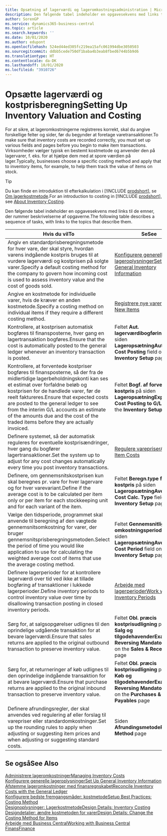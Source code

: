 ```yaml
---
title: Opsætning af lagerværdi og lageromkostningsadministration | Microsoft Docs
description: Den følgende tabel indeholder en opgavesekvens med links til de emner, der rummer beskrivelserne af opgaverne.
author: SorenGP
ms.service: dynamics365-business-central
ms.topic: article
ms.search.keywords: ''
ms.date: 10/01/2020
ms.author: edupont
ms.openlocfilehash: 524ed44ed305fc219ea15afc061994dbe3050503
ms.sourcegitcommit: ddbb5cede750df1baba4b3eab8fbed6744b5b9d6
ms.translationtype: HT
ms.contentlocale: da-DK
ms.lasthandoff: 10/01/2020
ms.locfileid: "3910726"
---
```

# <a name="setting-up-inventory-valuation-and-costing"></a><span data-ttu-id="11918-103">Opsætte lagerværdi og kostprisberegning</span><span class="sxs-lookup"><span data-stu-id="11918-103">Setting Up Inventory Valuation and Costing</span></span>

<span data-ttu-id="11918-104">For at sikre, at lageromkostningerne registreres korrekt, skal du angive forskellige felter og sider, før du begynder at foretage varetransaktioner.</span><span class="sxs-lookup"><span data-stu-id="11918-104">To make sure that inventory costs are recorded correctly, you must set up various fields and pages before you begin to make item transactions.</span></span> <span data-ttu-id="11918-105">Virksomheder vælger typisk en bestemt kostmetode og anvender den på lagervarer, f. eks. for at hjælpe dem med at spore værdien på lager.</span><span class="sxs-lookup"><span data-stu-id="11918-105">Typically, businesses choose a specific costing method and apply that to inventory items, for example, to help them track the value of items on stock.</span></span>  

> [!TIP]
> <span data-ttu-id="11918-106">Du kan finde en introduktion til efterkalkulation i [!INCLUDE [prodshort](includes/prodshort.md)], se [Om lagerkostmetode](finance-learn-about-costing.md).</span><span class="sxs-lookup"><span data-stu-id="11918-106">For an introduction to costing in [!INCLUDE [prodshort](includes/prodshort.md)], see [About Inventory Costing](finance-learn-about-costing.md).</span></span>

<span data-ttu-id="11918-107">Den følgende tabel indeholder en opgavesekvens med links til de emner, der rummer beskrivelserne af opgaverne.</span><span class="sxs-lookup"><span data-stu-id="11918-107">The following table describes a sequence of tasks, with links to the topics that describe them.</span></span>

|<span data-ttu-id="11918-108">**Hvis du vil**</span><span class="sxs-lookup"><span data-stu-id="11918-108">**To**</span></span>|<span data-ttu-id="11918-109">**Se**</span><span class="sxs-lookup"><span data-stu-id="11918-109">**See**</span></span>|  
|------------|-------------|
|<span data-ttu-id="11918-110">Angiv en standardprisberegningsmetode for hver vare, der skal styre, hvordan varens indgående kostpris bruges til at vurdere lagerværdi og kostprisen på solgte varer.</span><span class="sxs-lookup"><span data-stu-id="11918-110">Specify a default costing method for the company to govern how incoming cost is used to assess inventory value and the cost of goods sold.</span></span>|[<span data-ttu-id="11918-111">Konfigurere generelle lageroplysninger</span><span class="sxs-lookup"><span data-stu-id="11918-111">Set Up General Inventory Information</span></span>](inventory-how-setup-general.md)|  
|<span data-ttu-id="11918-112">Angive en kostmetode for individuelle varer, hvis de kræver en anden kostmetode.</span><span class="sxs-lookup"><span data-stu-id="11918-112">Specify a costing method on individual items if they require a different costing method.</span></span>|[<span data-ttu-id="11918-113">Registrere nye varer</span><span class="sxs-lookup"><span data-stu-id="11918-113">Register New Items</span></span>](inventory-how-register-new-items.md)|  
|<span data-ttu-id="11918-114">Kontrollere, at kostprisen automatisk bogføres til finansposterne, hver gang en lagertransaktion bogføres.</span><span class="sxs-lookup"><span data-stu-id="11918-114">Ensure that the cost is automatically posted to the general ledger whenever an inventory transaction is posted.</span></span>|<span data-ttu-id="11918-115">Feltet **Aut. lagerværdibogføring** på siden **Lageropsætning**</span><span class="sxs-lookup"><span data-stu-id="11918-115">**Automatic Cost Posting** field on the **Inventory Setup** page</span></span>|  
|<span data-ttu-id="11918-116">Kontrollere, at forventede kostpriser bogføres til finansposterne, så der fra de midlertidige lagerbeholdningskonti kan ses et estimat over forfaldne beløb og kostprisen for de handlede varer, før de reelt faktureres.</span><span class="sxs-lookup"><span data-stu-id="11918-116">Ensure that expected costs are posted to the general ledger to see from the interim G/L accounts an estimate of the amounts due and the cost of the traded items before they are actually invoiced.</span></span>|<span data-ttu-id="11918-117">Feltet **Bogf. af forventet kostpris** på siden **Lageropsætning**</span><span class="sxs-lookup"><span data-stu-id="11918-117">**Expected Cost Posting to G/L** field on the **Inventory Setup** page</span></span>|  
|<span data-ttu-id="11918-118">Definere systemet, så der automatisk reguleres for eventuelle kostprisændringer, hver gang du bogfører lagertransaktioner.</span><span class="sxs-lookup"><span data-stu-id="11918-118">Set the system up to adjust for any cost changes automatically every time you post inventory transactions.</span></span>|[<span data-ttu-id="11918-119">Regulere varepriser</span><span class="sxs-lookup"><span data-stu-id="11918-119">Adjust Item Costs</span></span>](inventory-how-adjust-item-costs.md)|  
|<span data-ttu-id="11918-120">Definere, om gennemsnitskostprisen kun skal beregnes pr. vare for hver lagervare og for hver varevariant.</span><span class="sxs-lookup"><span data-stu-id="11918-120">Define if the average cost is to be calculated per item only or per item for each stockkeeping unit and for each variant of the item.</span></span>|<span data-ttu-id="11918-121">Feltet **Beregn.type for gnsn. kostpris** på siden **Lageropsætning**</span><span class="sxs-lookup"><span data-stu-id="11918-121">**Average Cost Calc. Type** field on the **Inventory Setup** page</span></span>|  
|<span data-ttu-id="11918-122">Vælge den tidsperiode, programmet skal anvende til beregning af den vægtede gennemsnitsomkostning for varer, der bruger gennemsnitsprisberegningsmetoden.</span><span class="sxs-lookup"><span data-stu-id="11918-122">Select the period of time you would like application to use for calculating the weighted average cost of items that use the average costing method.</span></span>|<span data-ttu-id="11918-123">Feltet **Gennemsnitlig omkostningsperiode** på siden **Lageropsætning**</span><span class="sxs-lookup"><span data-stu-id="11918-123">**Average Cost Period** field on the **Inventory Setup** page</span></span>|  
|<span data-ttu-id="11918-124">Definere lagerperioder for at kontrollere lagerværdi over tid ved ikke at tillade bogføring af transaktioner i lukkede lagerperioder.</span><span class="sxs-lookup"><span data-stu-id="11918-124">Define inventory periods to control inventory value over time by disallowing transaction posting in closed inventory periods.</span></span>|[<span data-ttu-id="11918-125">Arbejde med lagerperioder</span><span class="sxs-lookup"><span data-stu-id="11918-125">Work with Inventory Periods</span></span>](finance-how-to-work-with-inventory-periods.md)|  
|<span data-ttu-id="11918-126">Sørg for, at salgsopgørelser udlignes til den oprindelige udgående transaktion for at bevare lagerværdi.</span><span class="sxs-lookup"><span data-stu-id="11918-126">Ensure that sales returns are applied to the original outbound transaction to preserve inventory value.</span></span>|<span data-ttu-id="11918-127">Feltet **Obl. præcis kostprisudligning** på siden **Salg og tilgodehavender**</span><span class="sxs-lookup"><span data-stu-id="11918-127">**Exact Cost Reversing Mandatory** field on the **Sales & Receivables** page</span></span>|  
|<span data-ttu-id="11918-128">Sørg for, at returneringer af køb udlignes til den oprindelige indgående transaktion for at bevare lagerværdi.</span><span class="sxs-lookup"><span data-stu-id="11918-128">Ensure that purchase returns are applied to the original inbound transaction to preserve inventory value.</span></span>|<span data-ttu-id="11918-129">Feltet **Obl. præcis kostprisudligning** på siden **Køb og tilgodehavender**</span><span class="sxs-lookup"><span data-stu-id="11918-129">**Exact Cost Reversing Mandatory** field on the **Purchases & Payables** page</span></span>|
|<span data-ttu-id="11918-130">Definere afrundingsregler, der skal anvendes ved regulering af eller forslag til varepriser eller standardomkostninger.</span><span class="sxs-lookup"><span data-stu-id="11918-130">Set up the rounding rules to apply when adjusting or suggesting item prices and when adjusting or suggesting standard costs.</span></span>|<span data-ttu-id="11918-131">Siden **Afrundingsmetode**</span><span class="sxs-lookup"><span data-stu-id="11918-131">**Rounding Method** page</span></span>|  

## <a name="see-also"></a><span data-ttu-id="11918-132">Se også</span><span class="sxs-lookup"><span data-stu-id="11918-132">See Also</span></span>

[<span data-ttu-id="11918-133">Administrere lageromkostninger</span><span class="sxs-lookup"><span data-stu-id="11918-133">Managing Inventory Costs</span></span>](finance-manage-inventory-costs.md)  
[<span data-ttu-id="11918-134">Konfigurere generelle lageroplysninger</span><span class="sxs-lookup"><span data-stu-id="11918-134">Set Up General Inventory Information</span></span>](inventory-how-setup-general.md)  
[<span data-ttu-id="11918-135">Afstemme lageromkostninger med finansregnskabet</span><span class="sxs-lookup"><span data-stu-id="11918-135">Reconcile Inventory Costs with the General Ledger</span></span>](finance-how-to-post-inventory-costs-to-the-general-ledger.md)  
[<span data-ttu-id="11918-136">Konfigurere bedste fremgangsmåder: kostmetode</span><span class="sxs-lookup"><span data-stu-id="11918-136">Setup Best Practices: Costing Method</span></span>](setup-best-practices-costing-method.md)  
[<span data-ttu-id="11918-137">Designoplysninger: Lagerkostmetode</span><span class="sxs-lookup"><span data-stu-id="11918-137">Design Details: Inventory Costing</span></span>](design-details-inventory-costing.md)  
[<span data-ttu-id="11918-138">Designdetaljer: ændre kostmetoden for varer</span><span class="sxs-lookup"><span data-stu-id="11918-138">Design Details: Change the Costing Method for Items</span></span>](design-details-changing-costing-methods.md)  
[<span data-ttu-id="11918-139">Arbejde med Business Central</span><span class="sxs-lookup"><span data-stu-id="11918-139">Working with Business Central</span></span>](ui-work-product.md)  
[<span data-ttu-id="11918-140">Finans</span><span class="sxs-lookup"><span data-stu-id="11918-140">Finance</span></span>](finance.md)  

